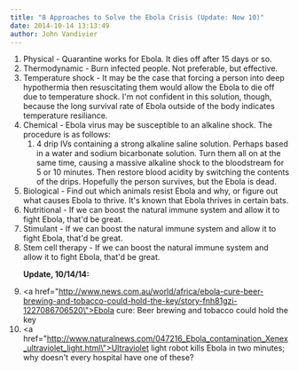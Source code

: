 ```yaml
---
title: "8 Approaches to Solve the Ebola Crisis (Update: Now 10)"
date: 2014-10-14 13:13:49
author: John Vandivier
---
```




<ol>
	<li>Physical - Quarantine works for Ebola. It dies off after 15 days or so.</li>
	<li>Thermodynamic - Burn infected people. Not preferable, but effective.</li>
	<li>Temperature shock - It may be the case that forcing a person into deep hypothermia then resuscitating them would allow the Ebola to die off due to temperature shock. I'm not confident in this solution, though, because the long survival rate of Ebola outside of the body indicates temperature resiliance.</li>
	<li>Chemical - Ebola virus may be susceptible to an alkaline shock. The procedure is as follows:
<ol>
	<li>4 drip IVs containing a strong alkaline saline solution. Perhaps based in a water and sodium bicarbonate solution. Turn them all on at the same time, causing a massive alkaline shock to the bloodstream for 5 or 10 minutes. Then restore blood acidity by switching the contents of the drips. Hopefully the person survives, but the Ebola is dead.</li>
</ol>
</li>
	<li>Biological - Find out which animals resist Ebola and why, or figure out what causes Ebola to thrive. It's known that Ebola thrives in certain bats.</li>
	<li>Nutritional - If we can boost the natural immune system and allow it to fight Ebola, that'd be great.</li>
	<li>Stimulant - If we can boost the natural immune system and allow it to fight Ebola, that'd be great.</li>
	<li>Stem cell therapy - If we can boost the natural immune system and allow it to fight Ebola, that'd be great.

<strong>Update, 10/14/14:</strong></li>
	<li><a href=\"http://www.news.com.au/world/africa/ebola-cure-beer-brewing-and-tobacco-could-hold-the-key/story-fnh81gzi-1227086706520\">Ebola cure: Beer brewing and tobacco could hold the key</a></li>
	<li><a href=\"http://www.naturalnews.com/047216_Ebola_contamination_Xenex_ultraviolet_light.html\">Ultraviolet light robot kills Ebola in two minutes; why doesn't every hospital have one of these?</a></li>
</ol>